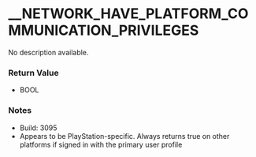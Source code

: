 # __NETWORK_HAVE_PLATFORM_COMMUNICATION_PRIVILEGES

No description available.

### Return Value
* BOOL

### Notes
* Build: 3095
* Appears to be PlayStation-specific. Always returns true on other platforms if signed in with the primary user profile

